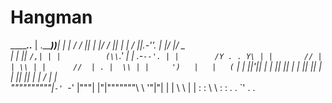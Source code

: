 # Hangman
 ___________.._______
| .__________))______|
| | / /      ||
| |/ /       ||
| | /        ||.-''.
| |/         |/  _  \
| |          ||  `/,|
| |          (\\`_.'
| |         .-`--'.
| |        /Y . . Y\
| |       // |   | \\
| |      //  | . |  \\
| |     ')   |   |   (`
| |          ||'||
| |          || ||
| |          || ||
| |          || ||
| |         / | | \
""""""""""|_`-' `-' |"""|
|"|"""""""\ \       '"|"|
| |        \ \        | |
: :         \ \       : : 
. .          `'       . .
